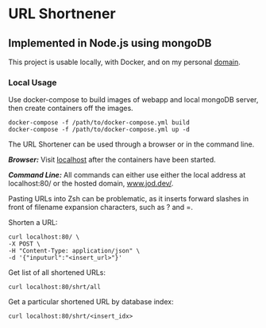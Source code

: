 # URL Shortnener
## Implemented in Node.js using mongoDB

This project is usable locally, with Docker, and on my personal [domain](https://jod.dev).

### Local Usage
Use docker-compose to build images of webapp and local mongoDB server, then create containers off the images.

```
docker-compose -f /path/to/docker-compose.yml build
docker-compose -f /path/to/docker-compose.yml up -d
```

The URL Shortener can be used through a browser or in the command line.

***Browser:***
Visit [localhost](localhost:80/) after the containers have been started.

***Command Line:***
All commands can either use either the local address at localhost:80/ or the hosted domain, www.jod.dev/.

Pasting URLs into Zsh can be problematic, as it inserts forward slashes in front of filename expansion characters, such as ? and =.

Shorten a URL:
```
curl localhost:80/ \
-X POST \
-H "Content-Type: application/json" \
-d '{"inputurl":"<insert_url>"}'
```

Get list of all shortened URLs:
```
curl localhost:80/shrt/all
```

Get a particular shortened URL by database index:
```
curl localhost:80/shrt/<insert_idx>
```
